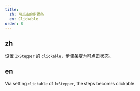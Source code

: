 ```yaml
---
title:
  zh: 可点击的步骤条
  en: Clickable
order: 8
---
```


## zh

设置 `IxStepper` 的 `clickable`，步骤条变为可点击状态。

## en

Via setting `clickable` of `IxStepper`, the steps becomes clickable.
